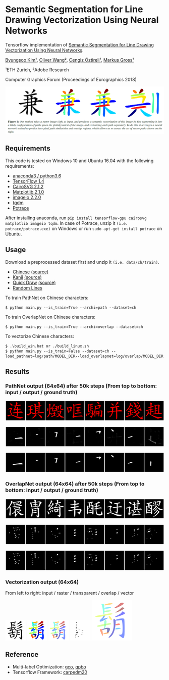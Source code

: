 # Semantic Segmentation for Line Drawing Vectorization Using Neural Networks

Tensorflow implementation of [Semantic Segmentation for Line Drawing Vectorization Using Neural Networks](http://www.byungsoo.me/project/vectornet).

[Byungsoo Kim¹](http://www.byungsoo.me), [Oliver Wang²](http://www.oliverwang.info), [Cengiz Öztireli¹](https://graphics.ethz.ch/~cengizo), [Markus Gross¹](https://graphics.ethz.ch/people/grossm)

¹ETH Zurich, ²Adobe Research

Computer Graphics Forum (Proceedings of Eurographics 2018)

![vectornet](./asset/teaser.png)


## Requirements

This code is tested on Windows 10 and Ubuntu 16.04 with the following requirements:

- [anaconda3 / python3.6](https://www.anaconda.com/download/#linux)
- [TensorFlow 1.4](https://github.com/tensorflow/tensorflow)
- [CairoSVG 2.1.2](http://cairosvg.org/)
- [Matplotlib 2.1.0](https://matplotlib.org/)
- [imageio 2.2.0](https://pypi.python.org/pypi/imageio)
- [tqdm](https://github.com/tqdm/tqdm)
- [Potrace](http://potrace.sourceforge.net/)

After installing anaconda, run `pip install tensorflow-gpu cairosvg matplotlib imageio tqdm`. In case of Potrace, unzip it `(i.e. potrace/potrace.exe)` on Windows or run `sudo apt-get install potrace` on Ubuntu.

## Usage

Download a preprocessed dataset first and unzip it `(i.e. data/ch/train)`.

- [Chinese](http://www.byungsoo.me/project/vectornet/ch.7z) [(source)](https://github.com/skishore/makemeahanzi)
- [Kanji](http://www.byungsoo.me/project/vectornet/kanji.7z) [(source)](https://github.com/KanjiVG/kanjivg/releases)
- [Quick Draw](http://www.byungsoo.me/project/vectornet/qdraw.7z) [(source)](https://github.com/googlecreativelab/quickdraw-dataset)
- [Random Lines](http://www.byungsoo.me/project/vectornet/line.7z)

To train PathNet on Chinese characters:
    
    $ python main.py --is_train=True --archi=path --dataset=ch

To train OverlapNet on Chinese characters:
    
    $ python main.py --is_train=True --archi=overlap --dataset=ch

To vectorize Chinese characters:

    $ .\build_win.bat or ./build_linux.sh
    $ python main.py --is_train=False --dataset=ch --load_pathnet=log/path/MODEL_DIR--load_overlapnet=log/overlap/MODEL_DIR

## Results

### PathNet output (64x64) after 50k steps (From top to bottom: input / output / ground truth)

![path_ch_in](./asset/path_ch_in.png)

![path_ch_50k](./asset/path_ch_50k.png)

![path_ch_gt](./asset/path_ch_gt.png)


### OverlapNet output (64x64) after 50k steps (From top to bottom: input / output / ground truth)

![ov_ch_in](./asset/ov_ch_in.png)

![ov_ch_50k](./asset/ov_ch_50k.png)

![ov_ch_gt](./asset/ov_ch_gt.png)


### Vectorization output (64x64)

From left to right: input / raster / transparent / overlap / vector

![vec_39693_in](./asset/vec_39693_in.png)
![vec_39693_out](./asset/vec_39693_out.png)
![vec_39693_t](./asset/vec_39693_t.png)
![vec_39693_overlap](./asset/vec_39693_overlap.png)
![vec_39693](./asset/vec_39693.svg)


## Reference

- Multi-label Optimization: [gco](http://vision.csd.uwo.ca/code/gco-v3.0.zip), [qpbo](http://pub.ist.ac.at/~vnk/software/QPBO-v1.3.src.tar.gz)
- Tensorflow Framework: [carpedm20](https://github.com/carpedm20/BEGAN-tensorflow)

<!-- 
## Useful Settings

anaconda: (Windows) [ImportError: No module named 'pip._vendor.requests.adapters' for any pip command](https://github.com/ContinuumIO/anaconda-issues/issues/6719)

    conda install pip -f

anaconda: (Windows) [dlopen() failed to load a library: cairo / cairo-2](https://github.com/Kozea/CairoSVG/issues/84)

    Install [GTK+](https://github.com/tschoonj/GTK-for-Windows-Runtime-Environment-Installer/releases/download/2017-11-15/gtk3-runtime-3.22.26-2017-11-15-ts-win64.exe)

git: replace existing folder

    git clone https://myrepo.com/git.git temp
    mv temp/.git code/.git
    rm -rf temp

git: line ending

    git config --global core.autocrlf true # for windows (checkout crlf, commit unix)
    git config --global core.autocrlf input # for linux (checkout as-is, commit unix)

git: save credentials

    git config --global credential.helper 'store --file ~/.git-credentials'

visual studio code: old tasks.json

    "version": "0.1.0",
	"command": "python",
	"isShellCommand": true,
	"args": ["${file}"],
	"showOutput": "always"

visual studio code: default setup of keybindings.json

    { "key": "f7",               "command": "workbench.action.tasks.runTask" },
    { "key": "shift+f7",         "command": "workbench.action.tasks.terminate" },
    { "key": "f6",               "command": "python.execInTerminal" }

visual studio code: specify python version in user/workspace settings

    "python.pythonPath": "~/Anaconda3/envs/py27/python"

visual studio code: stop at the beginning of debugging

    "stopOnEntry": false, (launch.json)
 -->



<!-- 
## Usage

First download [CelebA](http://mmlab.ie.cuhk.edu.hk/projects/CelebA.html) datasets with:

    $ apt-get install p7zip-full # ubuntu
    $ brew install p7zip # Mac
    $ python download.py

or you can use your own dataset by placing images like:

    data
    └── YOUR_DATASET_NAME
        ├── xxx.jpg (name doesn't matter)
        ├── yyy.jpg
        └── ...

To train a model:

    $ python main.py --dataset=CelebA --use_gpu=True
    $ python main.py --dataset=YOUR_DATASET_NAME --use_gpu=True

To test a model (use your `load_path`):

    $ python main.py --dataset=CelebA --load_path=CelebA_0405_124806 --use_gpu=True --is_train=False --split valid


## Results

### Generator output (64x64) with `gamma=0.5` after 300k steps

![all_G_z0_64x64](./assets/all_G_z0_64x64.png)


### Generator output (128x128) with `gamma=0.5` after 200k steps

![all_G_z0_64x64](./assets/all_G_z0_128x128.png)


### Interpolation of Generator output (64x64) with `gamma=0.5` after 300k steps

![interp_G0_64x64](./assets/interp_G0_64x64.png)


### Interpolation of Generator output (128x128) with `gamma=0.5` after 200k steps

![interp_G0_128x128](./assets/interp_G0_128x128.png)

    
### Interpolation of Discriminator output of real images
    
![alt tag](./assets/AE_batch.png)   
![alt tag](./assets/interp_1.png)   
![alt tag](./assets/interp_2.png)   
![alt tag](./assets/interp_3.png)   
![alt tag](./assets/interp_4.png)   
![alt tag](./assets/interp_5.png)   
![alt tag](./assets/interp_6.png)   
![alt tag](./assets/interp_7.png)   
![alt tag](./assets/interp_8.png)   
![alt tag](./assets/interp_9.png)   
![alt tag](./assets/interp_10.png)


## Related works

- [DCGAN-tensorflow](https://github.com/carpedm20/DCGAN-tensorflow)
- [DiscoGAN-pytorch](https://github.com/carpedm20/DiscoGAN-pytorch)
- [simulated-unsupervised-tensorflow](https://github.com/carpedm20/simulated-unsupervised-tensorflow)


## Author

Taehoon Kim / [@carpedm20](http://carpedm20.github.io) -->
